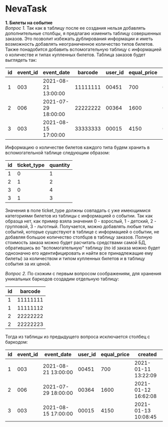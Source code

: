# NevaTask

**1. Билеты на событие**<br>
_Вопрос 1._ Так как в таблицу после ее создания нельзя добавлять дополнительные столбцы, я предлагаю изменить таблицу совершенных заказов. Это позволит избежать дублирования информации и иметь возможность добавлять неограниченное количество типов билетов. Также понадобится добавить вспомогательную таблицу с информацией о количестве и типах купленных билетов. Таблица заказов будет выглядеть так:

|id|event_id|event_date|barcode|user_id|equal_price|created|
|--|--------|----------|-------|-------|-----------|-------|
|1|003|2021-08-21 13:00:00|11111111|00451|700|2021-01-11 13:22:09|
|2|006|2021-07-29 18:00:00|22222222|00364|1600|2021-01-12 16:62:08|
|3|003|2021-08-15 17:00:00|33333333|00015|4150|2021-01-13 10:08:45|

Информацию о количестве билетов каждого типа будем хранить в вспомогательной таблице следующим образом:

|id|ticket_type|quantity|
|--|-----------|--------|
|1|0|1|
|2|1|2|
|3|0|4|
|3|1|3|

Значения в поле ticket_type должны совпадать с уже имеющимися категориями билетов из таблицы с информацией о событии. Так как образца нет, как пример взяла значения 0 - взрослый, 1 - детский, 2 - групповой, 3 - льготный. Получается, можно добавлять любые типы событий, которые существуют в таблице с информацией о событии, не добавляя большое количество столбцов в таблицу заказов. Полную стоимость заказа можно будет расчитать средствами самой БД, обратившись во "вспомогательную" таблицу (по id заказа можно будет однозначно его идентифицировать и найти все принадлежащие ему билеты) за количеством и типом купленных билетов и в таблицу события за их ценой.

_Вопрос 2._ По схожим с первым вопросом соображениям, для хранения уникальных баркодов создадим отдельную таблицу:

|id|barcode|
|--|-------|
|1|11111111|
|1|11111112|
|2|22222222|
|2|22222223|

Тогда из таблицы из предыдущего вопроса исключается столбец с баркодом:

|id|event_id|event_date|user_id|equal_price|created|
|--|--------|----------|-------|-----------|-------|
|1|003|2021-08-21 13:00:00|00451|700|2021-01-11 13:22:09|
|2|006|2021-07-29 18:00:00|00364|1600|2021-01-12 16:62:08|
|3|003|2021-08-15 17:00:00|00015|4150|2021-01-13 10:08:45|
